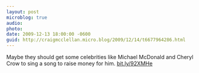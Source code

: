 ```yaml
---
layout: post
microblog: true
audio: 
photo: 
date: 2009-12-13 18:00:00 -0600
guid: http://craigmcclellan.micro.blog/2009/12/14/t6677964286.html
---
```

Maybe they should get some celebrities like Michael McDonald and Cheryl Crow to sing a song to raise money for him. [bit.ly/92XMHe](http://bit.ly/92XMHe)
